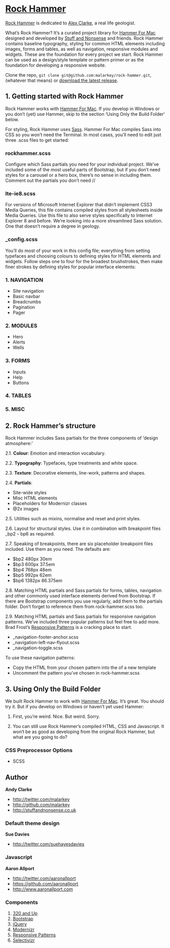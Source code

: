 # [Rock Hammer](http://stuffandnonsense.co.uk/projects/rock-hammer/)

[Rock Hammer](http://stuffandnonsense.co.uk/projects/rock-hammer/) is dedicated to [Alex Clarke](http://beardyscientist.com), a real life geologist.

What’s Rock Hammer? It’s a curated project library for [Hammer For Mac](http://hammerformac.com) designed and developed by [Stuff and Nonsense](http://stuffandnonsense.co.uk) and friends. Rock Hammer contains baseline typography, styling for common HTML elements including images, forms and tables, as well as navigation, responsive modules and widgets. These are the foundation for every project we start. Rock Hammer can be used as a design/style template or pattern primer or as the foundation for developing a responsive website.

Clone the repo, `git clone git@github.com:malarkey/rock-hammer.git`, (whatever that means) or [download the latest release](https://github.com/malarkey/rock-hammer/zipball/master).





## 1. Getting started with Rock Hammer

Rock Hammer works with [Hammer For Mac](http://hammerformac.com). If you develop in Windows or you don’t (yet) use Hammer, skip to the section ‘Using Only the Build Folder‘ below.

For styling, Rock Hammer uses [Sass](http://sass-lang.org). Hammer For Mac compiles Sass into CSS so you won’t need the Terminal. In most cases, you’ll need to edit just three .scss files to get started:

### rockhammer.scss

Configure which Sass partials you need for your individual project. We’ve included some of the most useful parts of Bootstrap, but if you don’t need styles for a carousel or a hero box, there’s no sense in including them. Comment out the partials you don’t need //

### lte-ie8.scss

For versions of Microsoft Internet Explorer that didn’t implement CSS3 Media Queries, this file contains compiled styles from all stylesheets inside Media Queries. Use this file to also serve styles specifically to Internet Explorer 8 and before. We’re looking into a more streamlined Sass solution. One that doesn’t require a degree in geology.

### _config.scss

You’ll do most of your work in this config file; everything from setting typefaces and choosing colours to defining styles for HTML elements and widgets. Follow steps one to four for the broadest brushstrokes, then make finer strokes by defining styles for popular interface elements:

### 1. NAVIGATION				

-   Site navigation				
-   Basic navbar				
-   Breadcrumbs					
-   Pagination
-   Pager

### 2. MODULES

-   Hero
-   Alerts
-   Wells

### 3. FORMS
   
-   Inputs
-   Help						
-   Buttons

### 4. TABLES
### 5. MISC





## 2. Rock Hammer’s structure

Rock Hammer includes Sass partials for the three components of ‘design atmosphere:’

2.1. **Colour**: Emotion and interaction vocabulary.

2.2. **Typography**: Typefaces, type treatments and white space.

2.3. **Texture**: Decorative elements, line-work, patterns and shapes.

2.4. **Partials**:

-   Site-wide styles
-   Misc HTML elements
-   Placeholders for Modernizr classes
-   @2x images

2.5. Utilities such as mixins, normalise and reset and print styles.

2.6. Layout for structural styles. Use it in combination with breakpoint files _bp2 – bp6 as required.

2.7. Speaking of breakpoints, there are six placeholder breakpoint files included. Use them as you need. The defaults are:

-   $bp2 		480px		30em		
-   $bp3 		600px		37.5em  	
-   $bp4 		768px		48em 		
-   $bp5 		992px	 	62em		
-   $bp6 		1382px		86.375em 	

2.8. Matching HTML partials and Sass partials for forms, tables, navigation and other commonly used interface elements derived from Bootstrap. If there are Bootstrap components you use regularly, add them to the partials folder. Don’t forget to reference them from rock-hammer.scss too.

2.9. Matching HTML partials and Sass partials for responsive navigation patterns. We’ve included three popular patterns but feel free to add more. Brad Frost’s [Responsive Patterns](http://bradfrost.github.com/this-is-responsive/patterns.html#navigation) is a cracking place to start.

-   _navigation-footer-anchor.scss
-   _navigation-left-nav-flyout.scss
-   _navigation-toggle.scss

To use these navigation patterns: 

-   Copy the HTML from your chosen pattern into the <body> of a new template
-   Uncomment the pattern you’ve chosen in rock-hammer.scss





## 3. Using Only the Build Folder

We built Rock Hammer to work with [Hammer For Mac](http://hammerformac.com). It’s great. You should try it. But if you develop on Windows or haven’t yet used Hammer:

1.  First, you’re weird. Nice. But weird. Sorry.

2.  You can still use Rock Hammer’s compiled HTML, CSS and Javascript. It won‘t be as good as developing from the original Rock Hammer, but what are you going to do?









### CSS Preprocessor Options

+ SCSS





## Author

**Andy Clarke**

+ http://twitter.com/malarkey
+ http://github.com/malarkey
+ http://stuffandnonsense.co.uk

### Default theme design






**Sue Davies**

+ http://twitter.com/suehayesdavies






### Javascript

**Aaron Allport**

+ http://twitter.com/aaronallport
+ https://github.com/aaronallport
+ http://www.aaronallport.com






### Components

1.  [320 and Up](http://stuffandnonsense.co.uk/projects/320andup)
2.  [Bootstrap](http://twitter.github.com/bootstrap)
3.  [jQuery](http://jquery.com)
4.  [Modernizr](http://modernizr.com)
5.  [Responsive Patterns](http://bradfrost.github.com/this-is-responsive/patterns.html)
6.  [Selectivizr](http://selectivizr.com)